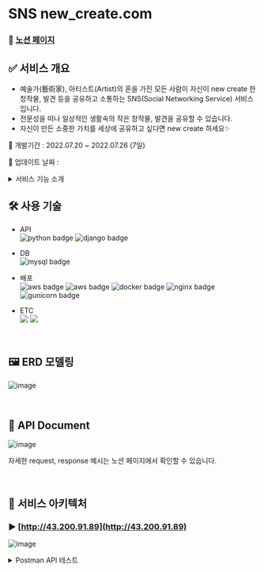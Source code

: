 # SNS new_create.com 

### 📜 [노션 페이지](https://wool-cobalt-585.notion.site/SNS-new_create-com-84e9627ace194465ada3639f8c25d9bb) 

## ✅ 서비스 개요
  - 예술가(藝術家), 아티스트(Artist)의 혼을 가진 모든 사람이 자신이 new create 한 창작물, 발견 등을 공유하고 소통하는 SNS(Social Networking Service) 서비스입니다.
  - 전문성을 떠나 일상적인 생활속의 작은 창작물, 발견을 공유할 수 있습니다.
  - 자신이 만든 소중한 가치를 세상에 공유하고 싶다면 new create 하세요✨


🚥 개발기간 : 2022.07.20 ~ 2022.07.26 (7일)

🚥 업데이트 날짜 : 

<details>
<summary>서비스 기능 소개</summary> <br>
<div markdown="1">
🗣 <b>New Create 서비스</b>에서는 다음과 같은 기능이 구현되어있습니다. <br>

1. 회원가입, 로그인, 로그아웃 / <b> JWT 토큰 인증, 인가 </b>
 
2. 사용자 CRUD
 
3. 게시글 CRUD / <b> 페이지네이션, 정렬, 검색, 필터기능 </b>
 
4. 게시글 좋아요, 좋아요 취소
 
</div>
</details>

## 🛠 사용 기술
- API<br>
![python badge](https://img.shields.io/badge/Python-3.8-%233776AB?style=plastic&logo=python&logoColor=white)
![django badge](https://img.shields.io/badge/Django-4.0.6-%23092E20?style=plastic&logo=Django&logoColor=white)
- DB<br>
![mysql badge](https://img.shields.io/badge/MySQL-8.0.28-%234479A1?style=plastic&logo=MySQL&logoColor=white)

- 배포<br>
![aws badge](https://img.shields.io/badge/AWS-EC2-%23FF9900?style=plastic&logo=Amazon%20EC2&logoColor=white)
![aws badge](https://img.shields.io/badge/AWS-RDS-%23FF9900?style=plastic&logo=Amazon%20EC2&logoColor=white)
![docker badge](https://img.shields.io/badge/Docker-20.10.17-%232496ED?style=plastic&logo=Docker&logoColor=white)
![nginx badge](https://img.shields.io/badge/Nginx-1.23.0-%23009639?style=plastic&logo=NGINX&locoColor=white)
![gunicorn badge](https://img.shields.io/badge/Gunicorn-20.1.0-%23499848?style=plastic&logo=Gunicorn&locoColor=white)

- ETC<br>
  <img src="https://img.shields.io/badge/Git-F05032?style=plastic&logo=Git&logoColor=white"/>
  <img src="https://img.shields.io/badge/GitHub-grey?style=plastic&logo=github&logoColor=181717"/>

<br>

## 🖼 ERD 모델링
![image](https://user-images.githubusercontent.com/96563183/180920189-03065cb3-ac75-4927-8930-c96b4843435c.png)

<br>

## 📜 API Document
![image](https://user-images.githubusercontent.com/96563183/180922266-663f2b66-56bf-4cb1-b136-7cc99f6f110d.png)

자세한 request, response 예시는 노션 페이지에서 확인할 수 있습니다.

<br>

## 🎪 서비스 아키텍처

### ▶ [http://43.200.91.89](http://43.200.91.89)

![image](https://user-images.githubusercontent.com/96563183/180921895-f6a4805b-6125-4346-8858-7e2ec0842daf.png)

<details>
<summary>Postman API 테스트</summary> <br>
<div markdown="1">

1. 회원가입

![image](https://user-images.githubusercontent.com/96563183/180923516-7db43cd4-66ae-4406-9898-9133a5040584.png)
 
2. 로그인

![image](https://user-images.githubusercontent.com/96563183/180923588-2909d852-f2c6-4d88-b993-7050c330f22f.png)

3. 로그아웃

![image](https://user-images.githubusercontent.com/96563183/180923679-97d9a2ec-c47e-4c21-9053-20c78e662075.png)
 
4. 토큰 재발급

![image](https://user-images.githubusercontent.com/96563183/180923735-ff70a62e-b117-429f-9571-a6c678316777.png)

5. 사용자 목록 조회

![image](https://user-images.githubusercontent.com/96563183/180923811-12441a4b-5599-48ef-9833-bc91ce26768c.png)

6. 사용자 상세 조회

![image](https://user-images.githubusercontent.com/96563183/180923883-dee3d9af-9ba9-4729-a572-e49c0aa3271c.png)

7. 사용자 정보 수정

![image](https://user-images.githubusercontent.com/96563183/180924033-dcff9172-caf2-4ea2-92a6-f75dd4f9ae28.png)

![image](https://user-images.githubusercontent.com/96563183/180924066-a0f74acd-f2a1-4ecb-a99a-b1ebb8cc7646.png)

8. 회원 탈퇴

![image](https://user-images.githubusercontent.com/96563183/180926284-3fe28d61-9f6f-45d2-928c-9ed2b56bfc66.png)

9. 게시글 목록 조회

![image](https://user-images.githubusercontent.com/96563183/180924301-e395f4b6-4718-4904-b75b-44d3fe65e921.png)

10. 게시글 작성

![image](https://user-images.githubusercontent.com/96563183/180924827-50bbe3f1-2610-4473-8df6-1d2d252b9594.png)

11. 게시글 상세 조회

![image](https://user-images.githubusercontent.com/96563183/180924871-c250b9a6-caea-47c1-bd66-5c9ef174d2c4.png)

12. 게시글 수정

![image](https://user-images.githubusercontent.com/96563183/180924946-9aaf574e-c445-4a8a-a706-d5d1d2192d16.png)

13. 게시글 상태 변경

![image](https://user-images.githubusercontent.com/96563183/180925055-d5bf4424-ee03-44c4-847b-7d88b30a4f1f.png)

![image](https://user-images.githubusercontent.com/96563183/180925101-158be26d-1388-4b14-af07-daaab1b95249.png)

![image](https://user-images.githubusercontent.com/96563183/180925132-564b4448-2f97-4b74-b805-2621f10b4a28.png)

14. 게시글 이미지 등록

![image](https://user-images.githubusercontent.com/96563183/180925269-34a5beba-187e-4bd9-91b6-f48c2817cac2.png)

15. 게시글 이미지 삭제

![image](https://user-images.githubusercontent.com/96563183/180925361-8a7b60f0-179a-45b1-a217-ad816436c928.png)

16. 게시글 좋아요

![image](https://user-images.githubusercontent.com/96563183/180925467-be8db994-4b16-4115-bd2e-82e7ac970553.png)

![image](https://user-images.githubusercontent.com/96563183/180925476-78cd165e-9d19-43e7-b8d5-acd96d3ff554.png)

17. 게시글 좋아요 취소

![image](https://user-images.githubusercontent.com/96563183/180925596-ed796e5a-cf17-48a1-b05a-fe991c66f1fa.png)

![image](https://user-images.githubusercontent.com/96563183/180925605-d64f46ab-8904-4921-8233-5bba5ca563fe.png)
 
</div>
</details>
